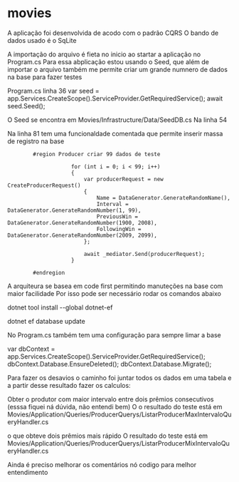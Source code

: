 # movies

A aplicação foi desenvolvida de acodo com o padrão CQRS
O bando de dados usado é o SqLite

A importação do arquivo é fieta no inicio ao startar a aplicação no Program.cs
Para essa abplicação estou usando o Seed, que além de importar o arquivo também me permite criar um grande numnero de dados na base para fazer testes

Program.cs linha 36
var seed = app.Services.CreateScope().ServiceProvider.GetRequiredService<SeedDB>();
await seed.Seed();

O Seed se encontra em Movies/Infrastructure/Data/SeedDB.cs
Na linha 54

Na linha 81 tem uma funcionaldade comentada que permite inserir massa de registro na base

            #region Producer criar 99 dados de teste
            
                        for (int i = 0; i < 99; i++)
                        {
                            var producerRequest = new CreateProducerRequest()
                            {
                                Name = DataGenerator.GenerateRandomName(),
                                Interval = DataGenerator.GenerateRandomNumber(1, 99),
                                PreviousWin = DataGenerator.GenerateRandomNumber(1900, 2008),
                                FollowingWin = DataGenerator.GenerateRandomNumber(2009, 2099),
                            };
            
                            await _mediator.Send(producerRequest);
                        }

            #endregion

A arquiteura se basea em code first permitindo manuteções na base com maior facilidade
Por isso pode ser necessário rodar os comandos abaixo

dotnet tool install --global dotnet-ef

dotnet ef database update

No Program.cs também tem uma configuração para sempre limar a base

var dbContext = app.Services.CreateScope().ServiceProvider.GetRequiredService<MoviesDbContext>();
dbContext.Database.EnsureDeleted();
dbContext.Database.Migrate();

Para fazer os desavios o caminho foi juntar todos os dados em uma tabela e a partir desse resultado fazer os calculos:

Obter o produtor com maior intervalo entre dois prêmios consecutivos (esssa fiquei ná dúvida, não entendi bem)
O o resultado do teste está em Movies/Application/Queries/ProducerQuerys/ListarProducerMaxIntervaloQueryHandler.cs

o que obteve dois prêmios mais rápido
O resultado do teste está em Movies/Application/Queries/ProducerQuerys/ListarProducerMixIntervaloQueryHandler.cs

Ainda é preciso melhorar os comentários nó codigo para melhor entendimento


